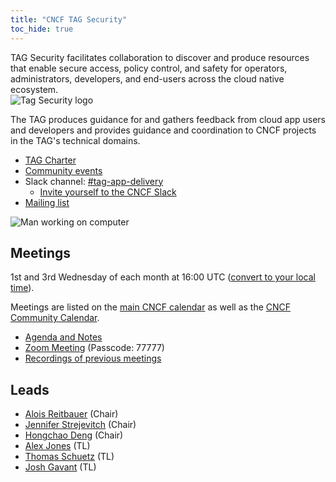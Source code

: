 ```yaml
---
title: "CNCF TAG Security"
toc_hide: true
---
```


<div class="row mt-5 mb-3">
    <div class="col-lg-6">
        <div class="lead">
        TAG Security facilitates collaboration to discover and produce resources that enable secure access, policy control, and safety for operators, administrators, developers, and end-users across the cloud native ecosystem.
        </div>
    </div>
    <div class="col-lg-6 text-center">
        <img src="/images/sig-security-icon-color.svg" alt="Tag Security logo" style="max-width: 200px;">
    </div>
</div>


The TAG produces guidance for and gathers feedback from cloud app users and
developers and provides guidance and coordination to CNCF projects in the TAG's
technical domains.

- [TAG Charter](https://github.com/cncf/toc/blob/main/tags/app-delivery.md)
- [Community events](https://community.cncf.io/tag-app-delivery/)
- Slack channel: [#tag-app-delivery](https://cloud-native.slack.com/messages/CL3SL0CP5)
    - [Invite yourself to the CNCF Slack](https://slack.cncf.io/)
- [Mailing list](https://lists.cncf.io/g/cncf-tag-app-delivery/topics)

<p class="mt-5"><img src="/images/man-using-laptop.jpg" alt="Man working on computer"></p>


## Meetings

1st and 3rd Wednesday of each month at 16:00 UTC ([convert to your local
time](https://dateful.com/convert/utc?t=16)).

Meetings are listed on the [main CNCF calendar](https://www.cncf.io/calendar/)
as well as the [CNCF Community Calendar](https://community.cncf.io/tag-app-delivery/).

* [Agenda and Notes](https://docs.google.com/document/d/1OykvqvhSG4AxEdmDMXilrupsX2n1qCSJUWwTc3I7AOs/edit#)
* [Zoom Meeting](https://zoom.us/j/7276783015) (Passcode: 77777)
* [Recordings of previous meetings](https://www.youtube.com/playlist?list=PLj6h78yzYM2OHd1Ht3jiZuucWzvouAAci)

## Leads

- [Alois Reitbauer](https://github.com/AloisReitbauer) (Chair)
- [Jennifer Strejevitch](https://github.com/jenniferstrej) (Chair)
- [Hongchao Deng](https://github.com/hongchaodeng) (Chair)
- [Alex Jones](https://github.com/alexsjones) (TL)
- [Thomas Schuetz](https://github.com/thschue) (TL)
- [Josh Gavant](https://github.com/joshgav) (TL)
